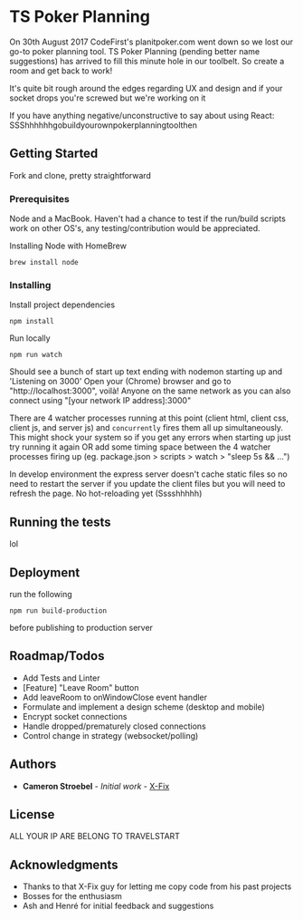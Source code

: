 # TS Poker Planning

On 30th August 2017 CodeFirst's planitpoker.com went down so we lost our go-to poker planning tool.
TS Poker Planning (pending better name suggestions) has arrived to fill this minute hole in our toolbelt. So create a room and get back to work!

It's quite bit rough around the edges regarding UX and design and if your socket drops you're screwed but we're working on it

If you have anything negative/unconstructive to say about using React: SSShhhhhhgobuildyourownpokerplanningtoolthen

## Getting Started

Fork and clone, pretty straightforward

### Prerequisites

Node and a MacBook. Haven't had a chance to test if the run/build scripts work on other OS's, any testing/contribution would be appreciated.

Installing Node with HomeBrew

```
brew install node
```

### Installing

Install project dependencies

```
npm install
```

Run locally

```
npm run watch
```

Should see a bunch of start up text ending with nodemon starting up and 'Listening on 3000'
Open your (Chrome) browser and go to "http://localhost:3000", voilà! Anyone on the same network as you can also connect using "[your network IP address]:3000"

There are 4 watcher processes running at this point (client html, client css, client js, and server js) and `concurrently` fires them all up simultaneously. This might shock your system so if you get any errors when starting up just try running it again OR add some timing space between the 4 watcher processes firing up (eg. package.json > scripts > watch > "sleep 5s && ...")

In develop environment the express server doesn't cache static files so no need to restart the server if you update the client files but you will need to refresh the page. No hot-reloading yet (Sssshhhhh)

## Running the tests

lol

## Deployment

run the following

```
npm run build-production
```
before publishing to production server

## Roadmap/Todos

- Add Tests and Linter
- [Feature] "Leave Room" button
- Add leaveRoom to onWindowClose event handler
- Formulate and implement a design scheme (desktop and mobile)
- Encrypt socket connections
- Handle dropped/prematurely closed connections
- Control change in strategy (websocket/polling)

## Authors

* **Cameron Stroebel** - *Initial work* - [X-Fix](https://github.com/X-Fix)

## License

ALL YOUR IP ARE BELONG TO TRAVELSTART

## Acknowledgments

* Thanks to that X-Fix guy for letting me copy code from his past projects
* Bosses for the enthusiasm
* Ash and Henré for initial feedback and suggestions

